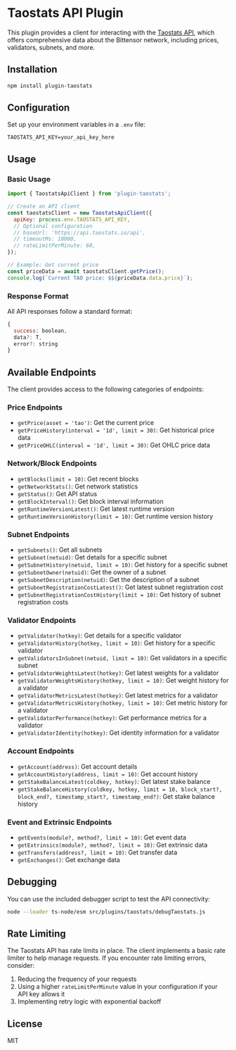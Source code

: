 # Taostats API Plugin

This plugin provides a client for interacting with the [Taostats API](https://taostats.io/), which offers comprehensive data about the Bittensor network, including prices, validators, subnets, and more.

## Installation

```bash
npm install plugin-taostats
```

## Configuration

Set up your environment variables in a `.env` file:

```
TAOSTATS_API_KEY=your_api_key_here
```

## Usage

### Basic Usage

```javascript
import { TaostatsApiClient } from 'plugin-taostats';

// Create an API client
const taostatsClient = new TaostatsApiClient({
  apiKey: process.env.TAOSTATS_API_KEY,
  // Optional configuration
  // baseUrl: 'https://api.taostats.io/api',
  // timeoutMs: 10000,
  // rateLimitPerMinute: 60,
});

// Example: Get current price
const priceData = await taostatsClient.getPrice();
console.log(`Current TAO price: $${priceData.data.price}`);
```

### Response Format

All API responses follow a standard format:

```javascript
{
  success: boolean,
  data?: T,
  error?: string
}
```

## Available Endpoints

The client provides access to the following categories of endpoints:

### Price Endpoints

- `getPrice(asset = 'tao')`: Get the current price
- `getPriceHistory(interval = '1d', limit = 30)`: Get historical price data
- `getPriceOHLC(interval = '1d', limit = 30)`: Get OHLC price data

### Network/Block Endpoints

- `getBlocks(limit = 10)`: Get recent blocks
- `getNetworkStats()`: Get network statistics
- `getStatus()`: Get API status
- `getBlockInterval()`: Get block interval information
- `getRuntimeVersionLatest()`: Get latest runtime version
- `getRuntimeVersionHistory(limit = 10)`: Get runtime version history

### Subnet Endpoints

- `getSubnets()`: Get all subnets
- `getSubnet(netuid)`: Get details for a specific subnet
- `getSubnetHistory(netuid, limit = 10)`: Get history for a specific subnet
- `getSubnetOwner(netuid)`: Get the owner of a subnet
- `getSubnetDescription(netuid)`: Get the description of a subnet
- `getSubnetRegistrationCostLatest()`: Get latest subnet registration cost
- `getSubnetRegistrationCostHistory(limit = 10)`: Get history of subnet registration costs

### Validator Endpoints

- `getValidator(hotkey)`: Get details for a specific validator
- `getValidatorHistory(hotkey, limit = 10)`: Get history for a specific validator
- `getValidatorsInSubnet(netuid, limit = 10)`: Get validators in a specific subnet
- `getValidatorWeightsLatest(hotkey)`: Get latest weights for a validator
- `getValidatorWeightsHistory(hotkey, limit = 10)`: Get weight history for a validator
- `getValidatorMetricsLatest(hotkey)`: Get latest metrics for a validator
- `getValidatorMetricsHistory(hotkey, limit = 10)`: Get metric history for a validator
- `getValidatorPerformance(hotkey)`: Get performance metrics for a validator
- `getValidatorIdentity(hotkey)`: Get identity information for a validator

### Account Endpoints

- `getAccount(address)`: Get account details
- `getAccountHistory(address, limit = 10)`: Get account history
- `getStakeBalanceLatest(coldkey, hotkey)`: Get latest stake balance
- `getStakeBalanceHistory(coldkey, hotkey, limit = 10, block_start?, block_end?, timestamp_start?, timestamp_end?)`: Get stake balance history

### Event and Extrinsic Endpoints

- `getEvents(module?, method?, limit = 10)`: Get event data
- `getExtrinsics(module?, method?, limit = 10)`: Get extrinsic data
- `getTransfers(address?, limit = 10)`: Get transfer data
- `getExchanges()`: Get exchange data

## Debugging

You can use the included debugger script to test the API connectivity:

```bash
node --loader ts-node/esm src/plugins/taostats/debugTaostats.js
```

## Rate Limiting

The Taostats API has rate limits in place. The client implements a basic rate limiter to help manage requests. If you encounter rate limiting errors, consider:

1. Reducing the frequency of your requests
2. Using a higher `rateLimitPerMinute` value in your configuration if your API key allows it
3. Implementing retry logic with exponential backoff

## License

MIT
